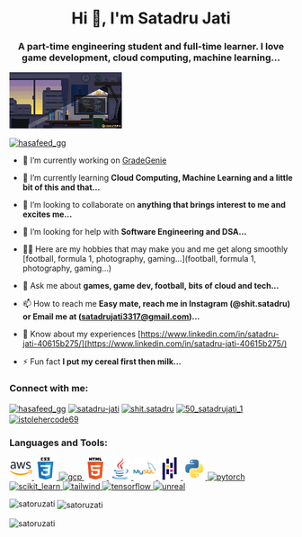 <h1 align="center">Hi 👋, I'm Satadru Jati</h1>
<h3 align="center">A part-time engineering student and full-time learner. I love game development, cloud computing, machine learning...</h3>

<p align="left"> <img src="https://github.com/SatoruZati/SatoruZati/blob/e12e26d6b6abf37d0fadf4c2bd673c98ad413fb4/landscape-1c.gif" alt="satoruzati" /> </p>

<p align="left"> <a href="https://twitter.com/hasafeed_gg" target="blank"><img src="https://img.shields.io/twitter/follow/hasafeed_gg?logo=twitter&style=for-the-badge" alt="hasafeed_gg" /></a> </p>

- 🔭 I’m currently working on [GradeGenie](https://github.com/Team-ALTF4/GradeGenie.git)

- 🌱 I’m currently learning **Cloud Computing, Machine Learning and a little bit of this and that...**

- 👯 I’m looking to collaborate on **anything that brings interest to me and excites me...**

- 🤝 I’m looking for help with **Software Engineering and DSA...**

- 👨‍💻 Here are my hobbies that may make you and me get along smoothly [football, formula 1, photography, gaming...](football, formula 1, photography, gaming...)

- 💬 Ask me about **games, game dev, football, bits of cloud and tech...**

- 📫 How to reach me **Easy mate, reach me in Instagram (@shit.satadru) or Email me at (satadrujati3317@gmail.com)...**

- 📄 Know about my experiences [https://www.linkedin.com/in/satadru-jati-40615b275/](https://www.linkedin.com/in/satadru-jati-40615b275/)

- ⚡ Fun fact **I put my cereal first then milk...**

<h3 align="left">Connect with me:</h3>
<p align="left">
<a href="https://twitter.com/hasafeed_gg" target="blank"><img align="center" src="https://raw.githubusercontent.com/rahuldkjain/github-profile-readme-generator/master/src/images/icons/Social/twitter.svg" alt="hasafeed_gg" height="30" width="40" /></a>
<a href="https://linkedin.com/in/satadru-jati" target="blank"><img align="center" src="https://raw.githubusercontent.com/rahuldkjain/github-profile-readme-generator/master/src/images/icons/Social/linked-in-alt.svg" alt="satadru-jati" height="30" width="40" /></a>
<a href="https://instagram.com/shit.satadru" target="blank"><img align="center" src="https://raw.githubusercontent.com/rahuldkjain/github-profile-readme-generator/master/src/images/icons/Social/instagram.svg" alt="shit.satadru" height="30" width="40" /></a>
<a href="https://www.hackerrank.com/50_satadrujati_1" target="blank"><img align="center" src="https://raw.githubusercontent.com/rahuldkjain/github-profile-readme-generator/master/src/images/icons/Social/hackerrank.svg" alt="50_satadrujati_1" height="30" width="40" /></a>
<a href="https://www.leetcode.com/istolehercode69" target="blank"><img align="center" src="https://raw.githubusercontent.com/rahuldkjain/github-profile-readme-generator/master/src/images/icons/Social/leet-code.svg" alt="istolehercode69" height="30" width="40" /></a>
</p>

<h3 align="left">Languages and Tools:</h3>
<p align="left"> <a href="https://aws.amazon.com" target="_blank" rel="noreferrer"> <img src="https://raw.githubusercontent.com/devicons/devicon/master/icons/amazonwebservices/amazonwebservices-original-wordmark.svg" alt="aws" width="40" height="40"/> </a> <a href="https://www.w3schools.com/css/" target="_blank" rel="noreferrer"> <img src="https://raw.githubusercontent.com/devicons/devicon/master/icons/css3/css3-original-wordmark.svg" alt="css3" width="40" height="40"/> </a> <a href="https://cloud.google.com" target="_blank" rel="noreferrer"> <img src="https://www.vectorlogo.zone/logos/google_cloud/google_cloud-icon.svg" alt="gcp" width="40" height="40"/> </a> <a href="https://www.w3.org/html/" target="_blank" rel="noreferrer"> <img src="https://raw.githubusercontent.com/devicons/devicon/master/icons/html5/html5-original-wordmark.svg" alt="html5" width="40" height="40"/> </a> <a href="https://www.java.com" target="_blank" rel="noreferrer"> <img src="https://raw.githubusercontent.com/devicons/devicon/master/icons/java/java-original.svg" alt="java" width="40" height="40"/> </a> <a href="https://www.mysql.com/" target="_blank" rel="noreferrer"> <img src="https://raw.githubusercontent.com/devicons/devicon/master/icons/mysql/mysql-original-wordmark.svg" alt="mysql" width="40" height="40"/> </a> <a href="https://pandas.pydata.org/" target="_blank" rel="noreferrer"> <img src="https://raw.githubusercontent.com/devicons/devicon/2ae2a900d2f041da66e950e4d48052658d850630/icons/pandas/pandas-original.svg" alt="pandas" width="40" height="40"/> </a> <a href="https://www.python.org" target="_blank" rel="noreferrer"> <img src="https://raw.githubusercontent.com/devicons/devicon/master/icons/python/python-original.svg" alt="python" width="40" height="40"/> </a> <a href="https://pytorch.org/" target="_blank" rel="noreferrer"> <img src="https://www.vectorlogo.zone/logos/pytorch/pytorch-icon.svg" alt="pytorch" width="40" height="40"/> </a> <a href="https://scikit-learn.org/" target="_blank" rel="noreferrer"> <img src="https://upload.wikimedia.org/wikipedia/commons/0/05/Scikit_learn_logo_small.svg" alt="scikit_learn" width="40" height="40"/> </a> <a href="https://tailwindcss.com/" target="_blank" rel="noreferrer"> <img src="https://www.vectorlogo.zone/logos/tailwindcss/tailwindcss-icon.svg" alt="tailwind" width="40" height="40"/> </a> <a href="https://www.tensorflow.org" target="_blank" rel="noreferrer"> <img src="https://www.vectorlogo.zone/logos/tensorflow/tensorflow-icon.svg" alt="tensorflow" width="40" height="40"/> </a> <a href="https://unrealengine.com/" target="_blank" rel="noreferrer"> <img src="https://raw.githubusercontent.com/kenangundogan/fontisto/036b7eca71aab1bef8e6a0518f7329f13ed62f6b/icons/svg/brand/unreal-engine.svg" alt="unreal" width="40" height="40"/> </a> </p>

<p><img align="left" src="https://github-readme-stats.vercel.app/api/top-langs?username=satoruzati&show_icons=true&locale=en&layout=compact" alt="satoruzati" /></p>

<p>&nbsp;<img align="center" src="https://github-readme-stats.vercel.app/api?username=satoruzati&show_icons=true&locale=en" alt="satoruzati" /></p>

<p><img align="center" src="https://github-readme-streak-stats.herokuapp.com/?user=satoruzati&" alt="satoruzati" /></p>
